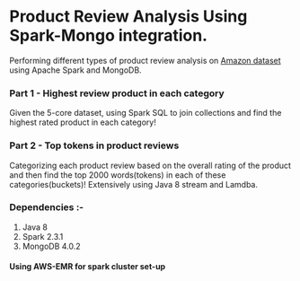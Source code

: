 # Product Review Analysis Using Spark-Mongo integration.
Performing different types of product review analysis on [Amazon dataset](http://jmcauley.ucsd.edu/data/amazon/links.html) using Apache Spark and MongoDB.

### Part 1 - Highest review product in each category
Given the 5-core dataset, using Spark SQL to join collections and find the highest rated product in each category!

### Part 2 - Top tokens in product reviews
Categorizing each product review based on the overall rating of the product and then find the top 2000 words(tokens) in each of these categories(buckets)! Extensively using Java 8 stream and Lamdba.

### Dependencies :-
1. Java 8
2. Spark 2.3.1
3. MongoDB 4.0.2

#### Using AWS-EMR for spark cluster set-up
